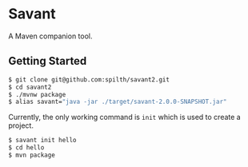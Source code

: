 # Savant

A Maven companion tool.

## Getting Started

```bash
$ git clone git@github.com:spilth/savant2.git
$ cd savant2
$ ./mvnw package
$ alias savant="java -jar ./target/savant-2.0.0-SNAPSHOT.jar"
```

Currently, the only working command is `init` which is used to create a project.

```bash
$ savant init hello
$ cd hello
$ mvn package 
```
